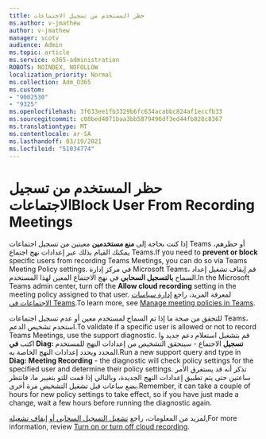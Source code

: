 ```yaml
---
title: حظر المستخدم من تسجيل الاجتماعات
ms.author: v-jmathew
author: v-jmathew
manager: scotv
audience: Admin
ms.topic: article
ms.service: o365-administration
ROBOTS: NOINDEX, NOFOLLOW
localization_priority: Normal
ms.collection: Adm_O365
ms.custom:
- "9002530"
- "9325"
ms.openlocfilehash: 3f633ee1fb3329b6fc634acabbc824af1eccfb33
ms.sourcegitcommit: c08bed4071baa3bb5879496df3ed44fb828c8367
ms.translationtype: MT
ms.contentlocale: ar-SA
ms.lasthandoff: 03/19/2021
ms.locfileid: "51034774"
---
```

# <a name="block-user-from-recording-meetings"></a><span data-ttu-id="47974-102">حظر المستخدم من تسجيل الاجتماعات</span><span class="sxs-lookup"><span data-stu-id="47974-102">Block User From Recording Meetings</span></span>

<span data-ttu-id="47974-103">إذا كنت بحاجة إلى **منع مستخدمين** معينين من تسجيل اجتماعات Teams أو حظرهم، يمكنك القيام بذلك عبر إعدادات نهج اجتماع Teams.</span><span class="sxs-lookup"><span data-stu-id="47974-103">If you need to **prevent or block** specific users from recording Teams Meetings, you can do so via Teams Meeting Policy settings.</span></span> <span data-ttu-id="47974-104">في مركز إدارة Microsoft Teams، قم إيقاف تشغيل إعداد السماح **بالتسجيل السحابي** في نهج الاجتماع المعين لهذا المستخدم.</span><span class="sxs-lookup"><span data-stu-id="47974-104">In the Microsoft Teams admin center, turn off the **Allow cloud recording** setting in the meeting policy assigned to that user.</span></span> <span data-ttu-id="47974-105">لمعرفة المزيد، راجع [إدارة سياسات الاجتماعات في Teams](https://docs.microsoft.com/microsoftteams/meeting-policies-in-teams#allow-cloud-recording).</span><span class="sxs-lookup"><span data-stu-id="47974-105">To learn more, see [Manage meeting policies in Teams](https://docs.microsoft.com/microsoftteams/meeting-policies-in-teams#allow-cloud-recording).</span></span>

<span data-ttu-id="47974-106">للتحقق من صحة ما إذا تم السماح لمستخدم معين أو عدم تسجيل اجتماعات Teams، استخدم تشخيص الدعم.</span><span class="sxs-lookup"><span data-stu-id="47974-106">To validate if a specific user is allowed or not to record Teams Meetings, use the support diagnostic.</span></span> <span data-ttu-id="47974-107">قم بتشغيل استعلام دعم جديد وا اكتب **في Diag: تسجيل** الاجتماع - سيتحقق التشخيص من إعدادات النهج للمستخدم المحدد ويحدد إعدادات النهج الخاصة به.</span><span class="sxs-lookup"><span data-stu-id="47974-107">Run a new support query and type in **Diag: Meeting Recording** - the diagnostic will check policy settings for the specified user and determine their policy settings.</span></span> <span data-ttu-id="47974-108">تذكر أنه قد يستغرق الأمر ساعتين حتى يتم تطبيق إعدادات النهج الجديدة، وبالتالي إذا قمت للتو بتغيير ما، فانتظر بضع ساعات قبل تشغيل التشخيص مرة أخرى.</span><span class="sxs-lookup"><span data-stu-id="47974-108">Remember, it can take a couple of hours for new policy settings to take effect, so if you have just made a change, wait a few hours before running the diagnostic again.</span></span>

<span data-ttu-id="47974-109">لمزيد من المعلومات، راجع [تشغيل التسجيل السحابي أو إيقاف تشغيله.](https://docs.microsoft.com/microsoftteams/cloud-recording#turn-on-or-turn-off-cloud-recording)</span><span class="sxs-lookup"><span data-stu-id="47974-109">For more information, review [Turn on or turn off cloud recording](https://docs.microsoft.com/microsoftteams/cloud-recording#turn-on-or-turn-off-cloud-recording).</span></span>
